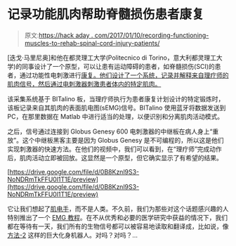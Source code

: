# 记录功能肌肉帮助脊髓损伤患者康复

> 原文:[https://hack aday . com/2017/01/10/recording-functioning-muscles-to-rehab-spinal-cord-injury-patients/](https://hackaday.com/2017/01/10/recording-functioning-muscles-to-rehab-spinal-cord-injury-patients/)

[迭戈·马里尼奥]和他在都灵理工大学(Politecnico di Torino，意大利都灵理工大学)的同事设计了一个原型，可以让患有运动障碍的患者，如脊髓损伤(SCI)的患者，通过功能性电刺激进行[康复。他们设计了一个系统，记录并解释来自理疗师的肌肉信号，然后通过电刺激器刺激患者体内的特定肌肉。](http://systemforinducingmovement.blogspot.pt/2016/11/system-for-inducing-movement-in.html)

该采集系统基于 BITalino 板，当理疗师执行为患者康复计划设计的特定锻炼时，该板记录来自其肌肉的表面肌电图(sEMG)信号。BITalino 使用蓝牙将数据发送到 PC，在那里数据在 Matlab 中进行适当的处理，以便识别和分离肌肉活动模式。

之后，信号通过连接到 Globus Genesy 600 电刺激器的中继板在病人身上“重放”。这个中继板黑客主要是因为 Globus Genesy 是不可编程的，所以这是他们实现刺激器的快速方法。在他们的视频中，我们可以看到，在“理疗师”完成动作后，肌肉活动立即被回放。这显然是一个原型，但它确实显示了有希望的结果。

[https://drive.google.com/file/d/0B8Kznl9S3-NoNDRmTkFFU0l1T1E/preview](https://drive.google.com/file/d/0B8Kznl9S3-NoNDRmTkFFU0l1T1E/preview)

它让我们想起了[肌电手](http://hackaday.com/2016/05/26/hackaday-prize-entry-open-source-myoelectric-hand-prosthesis/)，而不是人类。不久前，我们为那些对这个话题感兴趣的人特别推出了一个 [EMG 教程](http://hackaday.com/2016/11/20/emg-tutorial-lets-you-listen-to-your-muscles/)。在不从优秀和必要的医学研究中获益的情况下，我们都在等待有一天，我们所有的生物信号都可以被容易地读取和翻译成，比如说，像[方法-2](http://hackaday.com/?p=238513) 这样的巨大化身机器人。对吗？对吗？…